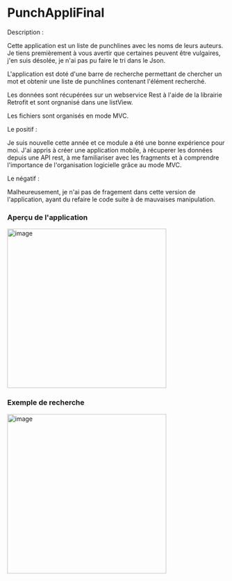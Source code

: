 # PunchAppliFinal

Description :

Cette application est un liste de punchlines avec les noms de leurs auteurs. Je tiens premièrement à vous avertir que certaines peuvent être vulgaires, j'en suis désolée, je n'ai pas pu faire le tri dans le Json.

L'application est doté d'une barre de recherche permettant de chercher un mot et obtenir une liste de punchlines contenant l'élément recherché.

Les données sont récupérées sur un webservice Rest à l'aide de la librairie Retrofit et sont orgnanisé dans une listView.

Les fichiers sont organisés en mode MVC.


Le positif : 

Je suis nouvelle cette année et ce module a été une bonne expérience pour moi. J'ai appris à créer une application mobile, à récuperer les données depuis une API rest, à me familiariser avec les fragments et à comprendre l'importance de l'organisation logicielle grâce au mode MVC.


Le négatif : 

Malheureusement, je n'ai pas de fragement dans cette version de l'application, ayant du refaire le code suite à de mauvaises manipulation.

### Aperçu de l'application

<img width="366" alt="image" src="https://user-images.githubusercontent.com/48949070/71299641-bce9f980-238e-11ea-8e95-5b92bf687749.png">

### Exemple de recherche

<img width="366" alt="image" src="https://user-images.githubusercontent.com/48949070/71299668-da1ec800-238e-11ea-98e2-ef49d01d0214.png">
